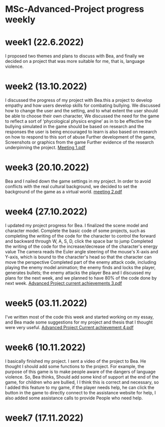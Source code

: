 # MSc-Advanced-Project progress weekly
# week1 (22.6.2022)
I proposed two themes and plans to discuss with Bea, and finally we decided on a project that was more suitable for me, that is, language violence.
# week2 (13.10.2022)
I discussed the progress of my project with Bea.this a project to develop empathy and how users develop skills for combating bullying. We discussed how to change the user and the setting, and to what extent the user should
 be able to choose their own character,  We discussed the need for the game to reflect a sort of ‘phycological physics engine’ as in to be effective the bullying simulated in the game should be based on research and the responses the user is being encouraged to learn is also based on research on how to respond to this sort of abuse Further development of the game, Screenshots or graphics from the game Further evidence of the research underpinning the project.
 [Meeting 1.pdf](https://github.com/EstheXCC/MSc-Advanced-Project/files/10073731/Meeting.1.pdf)

# week3 (20.10.2022)
Bea and I nailed down the game settings in my project. In order to avoid conflicts with the real cultural background, we decided to set the background of the game as a virtual world.
[meeting 2.pdf](https://github.com/EstheXCC/MSc-Advanced-Project/files/10073786/meeting.2.pdf)

# week4 (27.10.2022)
I updated my project progress for Bea. I finalized the scene model and character model. Complete the basic code of some projects, such as completing the writing of the code for the character to control the forward and backward through W, A, S, D, click the space bar to jump
Completed the writing of the code for the increase/decrease of the character's energy value
The camera reads the Euler angle steering of the mouse's X-axis and Y-axis, which is bound to the character's head so that the character can move the perspective
Completed part of the enemy attack code, including playing the enemy model animation; the enemy finds and locks the player, generates bullets; the enemy attacks the player
Bea and I discussed my plans for the next week, and we planned to have 80% of the code done by next week.
[Advanced Project current achievements 3.pdf](https://github.com/EstheXCC/MSc-Advanced-Project/files/10073791/Advanced.Project.current.achievements.3.pdf)

# week5 (03.11.2022)
I've written most of the code this week and started working on my essay, and Bea made some suggestions for my project and thesis that I thought were very useful.
[Advanced Project Current achievement 4.pdf](https://github.com/EstheXCC/MSc-Advanced-Project/files/10073803/Advanced.Project.Current.achievement.4.pdf)

# week6 (10.11.2022)
I basically finished my project. I sent a video of the project to Bea. He thought I should add some functions to the project. For example, the purpose of this game is to make people aware of the dangers of language violence. So, Bea thinks, Should add some kind of support at the end of the game, for children who are bullied, I
I think this is correct and necessary, so I added this feature to my game, if the player needs help, he can click the button in the game to directly connect to the assistance website for help, I also added some assistance calls to provide People who need help.
# week7 (17.11.2022)
